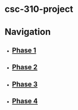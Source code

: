 # csc-310-project
# **Navigation**
 * ## [Phase 1](https://github.com/marco-colonna/csc-310-project/blob/main/phase1.md)  
 * ## [Phase 2](https://github.com/marco-colonna/csc-310-project/blob/main/phase2.md)  
 * ## [Phase 3](https://github.com/marco-colonna/csc-310-project/blob/main/phase3.md)
 * ## [Phase 4](https://github.com/marco-colonna/csc-310-project/blob/main/phase4.md)
